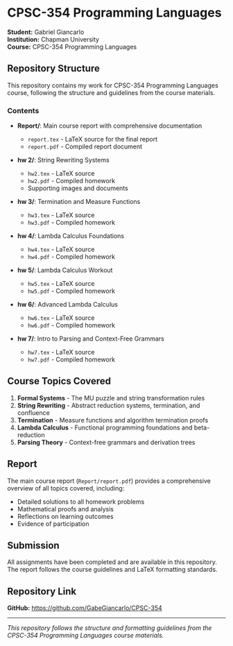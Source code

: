 # CPSC-354 Programming Languages

**Student:** Gabriel Giancarlo  
**Institution:** Chapman University  
**Course:** CPSC-354 Programming Languages

## Repository Structure

This repository contains my work for CPSC-354 Programming Languages course, following the structure and guidelines from the course materials.

### Contents

- **Report/**: Main course report with comprehensive documentation
  - `report.tex` - LaTeX source for the final report
  - `report.pdf` - Compiled report document

- **hw 2/**: String Rewriting Systems
  - `hw2.tex` - LaTeX source
  - `hw2.pdf` - Compiled homework
  - Supporting images and documents

- **hw 3/**: Termination and Measure Functions
  - `hw3.tex` - LaTeX source  
  - `hw3.pdf` - Compiled homework

- **hw 4/**: Lambda Calculus Foundations
  - `hw4.tex` - LaTeX source
  - `hw4.pdf` - Compiled homework

- **hw 5/**: Lambda Calculus Workout
  - `hw5.tex` - LaTeX source
  - `hw5.pdf` - Compiled homework

- **hw 6/**: Advanced Lambda Calculus
  - `hw6.tex` - LaTeX source
  - `hw6.pdf` - Compiled homework

- **hw 7/**: Intro to Parsing and Context-Free Grammars
  - `hw7.tex` - LaTeX source
  - `hw7.pdf` - Compiled homework

## Course Topics Covered

1. **Formal Systems** - The MU puzzle and string transformation rules
2. **String Rewriting** - Abstract reduction systems, termination, and confluence
3. **Termination** - Measure functions and algorithm termination proofs
4. **Lambda Calculus** - Functional programming foundations and beta-reduction
5. **Parsing Theory** - Context-free grammars and derivation trees

## Report

The main course report (`Report/report.pdf`) provides a comprehensive overview of all topics covered, including:
- Detailed solutions to all homework problems
- Mathematical proofs and analysis
- Reflections on learning outcomes
- Evidence of participation

## Submission

All assignments have been completed and are available in this repository. The report follows the course guidelines and LaTeX formatting standards.

## Repository Link

**GitHub:** https://github.com/GabeGiancarlo/CPSC-354

---

*This repository follows the structure and formatting guidelines from the CPSC-354 Programming Languages course materials.*